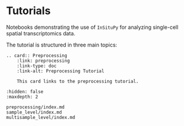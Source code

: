 # Tutorials

Notebooks demonstrating the use of `InSituPy` for analyzing single-cell spatial transcriptomics data.

The tutorial is structured in three main topics:

```{eval-rst}
.. card:: Preprocessing
    :link: preprocessing
    :link-type: doc
    :link-alt: Preprocessing Tutorial

    This card links to the preprocessing tutorial.

```

```{toctree}
:hidden: false
:maxdepth: 2

preprocessing/index.md
sample_level/index.md
multisample_level/index.md
```